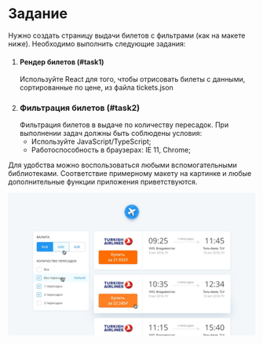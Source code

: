 # Задание
Нужно создать страницу выдачи билетов с фильтрами (как на макете ниже).
Необходимо выполнить следующие задания:
1. #### Рендер билетов (#task1)
   Используйте React для того, чтобы отрисовать билеты с данными, сортированные по цене, из файла tickets.json
2. ### Фильтрация билетов (#task2)
   Фильтрация билетов в выдаче по количеству пересадок.
   При выполнении задач должны быть соблюдены условия:
   - Используйте JavaScript/TypeScript;
   - Работоспособность в браузерах: IE 11, Chrome;

Для удобства можно воспользоваться любыми вспомогательными библиотеками. Соответствие примерному макету на картинке и любые дополнительные функции приложения приветствуются.

![img01.jpg](img01.jpg)
